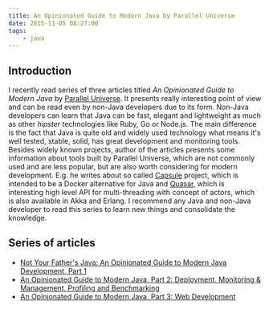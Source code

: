 ```yaml
---
title: An Opinionated Guide to Modern Java by Parallel Universe
date: 2015-11-05 08:27:00	
tags:
	- java
---
```


Introduction
------------

I recently read series of three articles titled _An Opinionated Guide to Modern Java_ by [Parallel Universe](http://blog.paralleluniverse.co/). It presents really interesting point of view and can be read even by non-Java developers due to its form. Non-Java developers can learn that Java can be fast, elegant and lightweight as much as other _hipster_ technologies like Ruby, Go or Node.js. The main difference is the fact that Java is quite old and widely used technology what means it's well tested, stable, solid, has great development and monitoring tools. Besides widely known projects, author of the articles presents some information about tools built by Parallel Universe, which are not commonly used and are less popular, but are also worth considering for modern development. E.g. he writes about so called [Capsule](http://www.capsule.io/) project, which is intended to be a Docker alternative for Java and [Quasar](http://docs.paralleluniverse.co/quasar/), which is interesting high level API for multi-threading with concept of actors, which is also available in Akka and Erlang. I recommend any Java and non-Java developer to read this series to learn new things and consolidate the knowledge.

Series of articles
------------------

*   [Not Your Father's Java: An Opinionated Guide to Modern Java Development, Part 1](http://blog.paralleluniverse.co/2014/05/01/modern-java/)
*   [An Opinionated Guide to Modern Java, Part 2: Deployment, Monitoring & Management, Profiling and Benchmarking](http://blog.paralleluniverse.co/2014/05/08/modern-java-pt2/)
*   [An Opinionated Guide to Modern Java, Part 3: Web Development](http://blog.paralleluniverse.co/2014/05/15/modern-java-pt3/)
